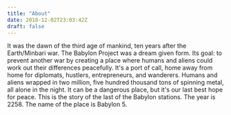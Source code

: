 ```yaml
---
title: "About"
date: 2018-12-02T23:03:42Z
draft: false
---
```


It was the dawn of the third age of mankind, ten years after the Earth/Minbari war. The Babylon Project was a dream given form. Its goal: to prevent another war by creating a place where humans and aliens could work out their differences peacefully. It's a port of call, home away from home for diplomats, hustlers, entrepreneurs, and wanderers. Humans and aliens wrapped in two million, five hundred thousand tons of spinning metal, all alone in the night. It can be a dangerous place, but it's our last best hope for peace. This is the story of the last of the Babylon stations. The year is 2258. The name of the place is Babylon 5.